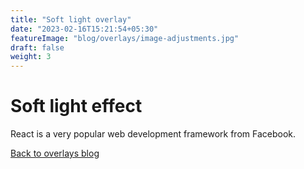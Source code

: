 ```yaml
---
title: "Soft light overlay"
date: "2023-02-16T15:21:54+05:30"
featureImage: "blog/overlays/image-adjustments.jpg"
draft: false
weight: 3
---
```


# Soft light effect

React is a very popular web development framework from Facebook.


[Back to overlays blog](/blog/overlays)
